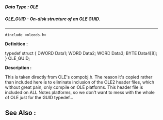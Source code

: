 ##### Data Type : OLE
##### OLE_GUID - On-disk structure of an OLE GUID.
---
```
#include <oleods.h>
```

**Definition :**

typedef struct {
   DWORD Data1;
   WORD  Data2;
   WORD  Data3;
   BYTE  Data4[8];
 } OLE_GUID;

**Description :**

This is taken directly from OLE's compobj.h.  The reason it's copied rather than included here is to eliminate inclusion of the OLE2 header files, which without great pain, only compile on OLE platforms.  This header file is included on ALL Notes platforms, so we don't want to mess with the whole of OLE just for the GUID typedef...


**See Also :**
---
